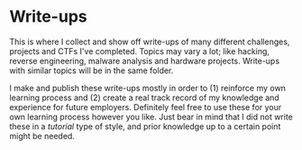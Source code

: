 # Write-ups
This is where I collect and show off write-ups of many different challenges, projects and CTFs I've completed. 
Topics may vary a lot; like hacking, reverse engineering, malware analysis and hardware projects. Write-ups with similar topics will be in the same folder.

I make and publish these write-ups mostly in order to (1) reinforce my own learning process and (2) create a real track record of my knowledge and experience for future employers.
Definitely feel free to use these for your own learning process however you like. Just bear in mind that I did not write these in a _tutorial_ type of style, and prior knowledge up to a certain point might be needed.
